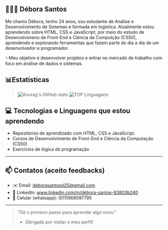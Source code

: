 ## 👩🏻‍💻 Débora Santos

 Me chamo Débora, tenho 24 anos, sou estudante de Análise e Desenvolvimento de Sistemas e formada em logística. Atualmente estou aprendendo sobre HTML, CSS e JavaScript, por meio do estudo de Desenvolvimeno de Front-End e Ciência da Computção (CS50), aprendendo e explorando ferramentas que fazem parte do dia a dia de um desenvolvedor e programador.

✨Meu objetivo é desenvolver projetos e entrar no mercado de trabalho com foco em análise de dados e sistemas.

## 📊Estatísticas

> ![Anurag's GitHub stats](https://github-readme-stats.vercel.app/api?username=deborasantossl&show_icons=true&theme=blue_navy )
 ![TOP Linguagens](https://github-readme-stats.vercel.app/api/top-langs/?username=deborasantossl&layout=compact&theme=dracula)


## 💻 Tecnologias e Linguagens que estou aprendendo

- Repositórios de aprendizado com HTML, CSS e JavaScript.
- Cursos de Desenvolvimento de Front-End e Ciência da Computação (CS50)
- Exercícios de lógica de programação
---

## 📫 Contatos (aceito feedbacks)

- ✉️ Email: deborasantossl25@gmail.com  
- 💼 LinkedIn: www.linkedin.com/in/débora-santos-83803b240  
- 📲 Celular (whatsapp): (011)968097795
---

> "Dê o primeiro passo para aprender algo novo."
> - Obrigada por visitar o meu perfil!


